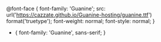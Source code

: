 @font-face {
      font-family: 'Guanine';
      src: url('https://cazzate.github.io/Guanine-hosting/guanine.ttf') format('truetype');
      font-weight: normal;
      font-style: normal;
}
* {
      font-family: 'Guanine', sans-serif;
}
